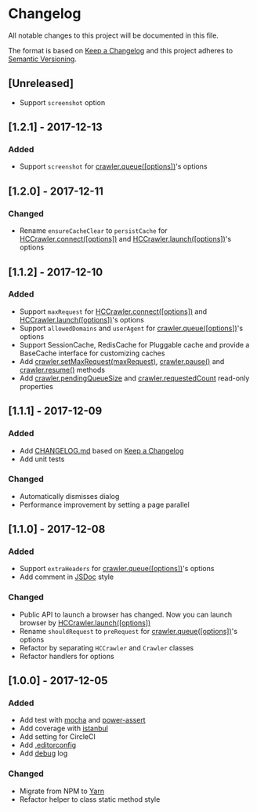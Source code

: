 # Changelog
All notable changes to this project will be documented in this file.

The format is based on [Keep a Changelog](http://keepachangelog.com/en/1.0.0/)
and this project adheres to [Semantic Versioning](http://semver.org/spec/v2.0.0.html).

## [Unreleased]

- Support `screenshot` option

## [1.2.1] - 2017-12-13
### Added

- Support `screenshot` for [crawler.queue([options])](https://github.com/yujiosaka/headless-chrome-crawler#crawlerqueueoptions)'s options

## [1.2.0] - 2017-12-11
### Changed

- Rename `ensureCacheClear` to `persistCache` for [HCCrawler.connect([options])](https://github.com/yujiosaka/headless-chrome-crawler#hccrawlerconnectoptions) and [HCCrawler.launch([options])](https://github.com/yujiosaka/headless-chrome-crawler#hccrawlerlaunchoptions)'s options

## [1.1.2] - 2017-12-10
### Added

- Support `maxRequest` for [HCCrawler.connect([options])](https://github.com/yujiosaka/headless-chrome-crawler#hccrawlerconnectoptions) and [HCCrawler.launch([options])](https://github.com/yujiosaka/headless-chrome-crawler#hccrawlerlaunchoptions)'s options
- Support `allowedDomains` and `userAgent` for [crawler.queue([options])](https://github.com/yujiosaka/headless-chrome-crawler#crawlerqueueoptions)'s options
- Support SessionCache, RedisCache for Pluggable cache and provide a BaseCache interface for customizing caches
- Add [crawler.setMaxRequest(maxRequest)](https://github.com/yujiosaka/headless-chrome-crawler#crawlersetmaxrequestmaxrequest), [crawler.pause()](https://github.com/yujiosaka/headless-chrome-crawler#crawlerpause) and [crawler.resume()](https://github.com/yujiosaka/headless-chrome-crawler#crawlerresume) methods
- Add [crawler.pendingQueueSize](https://github.com/yujiosaka/headless-chrome-crawler#crawlerpendingqueuesize) and [crawler.requestedCount](https://github.com/yujiosaka/headless-chrome-crawler#crawlerrequestedcount) read-only properties

## [1.1.1] - 2017-12-09
### Added

- Add [CHANGELOG.md](https://github.com/yujiosaka/headless-chrome-crawler/blob/master/CHANGELOG.md) based on [Keep a Changelog](http://keepachangelog.com/en/1.0.0/)
- Add unit tests

### Changed

- Automatically dismisses dialog
- Performance improvement by setting a page parallel

## [1.1.0] - 2017-12-08
### Added

- Support `extraHeaders` for [crawler.queue([options])](https://github.com/yujiosaka/headless-chrome-crawler#crawlerqueueoptions)'s options
- Add comment in [JSDoc](http://usejsdoc.org) style

### Changed

- Public API to launch a browser has changed. Now you can launch browser by [HCCrawler.launch([options])](https://github.com/yujiosaka/headless-chrome-crawler#hccrawlerlaunchoptions)
- Rename `shouldRequest` to `preRequest` for [crawler.queue([options])](https://github.com/yujiosaka/headless-chrome-crawler#crawlerqueueoptions)'s options
- Refactor by separating `HCCrawler` and `Crawler` classes
- Refactor handlers for options

## [1.0.0] - 2017-12-05
### Added

- Add test with [mocha](https://mochajs.org) and [power-assert](https://github.com/power-assert-js/power-assert)
- Add coverage with [istanbul](https://github.com/gotwarlost/istanbul)
- Add setting for CircleCI
- Add [.editorconfig](http://editorconfig.org/)
- Add [debug](https://github.com/visionmedia/debug) log

### Changed

- Migrate from NPM to [Yarn](https://yarnpkg.com/lang/en/)
- Refactor helper to class static method style
